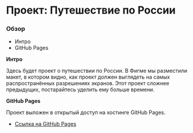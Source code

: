 # Проект: Путешествие по России

### Обзор
* Интро
* GitHub Pages

**Интро**

Здесь будет проект о путешествии по России.
В Фигме мы разместили макет, в котором видно, как проект должен выглядеть на самых распространённых разрешениях экранов.
Этот проект сложнее предыдущих, постарайтесь уделить ему больше времени.

**GitHub Pages**

Проект выложен в открытый доступ на хостинге GitHub Pages.

* [Ссылка на GitHub Pages](https://p1d3c.github.io/russia/)
